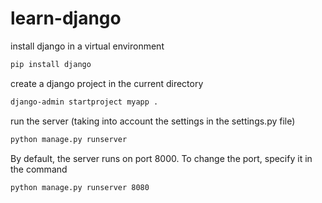 # learn-django
install django in a virtual environment
```bash
pip install django
```
create a django project in the current directory
```bash
django-admin startproject myapp .
```
run the server (taking into account the settings in the settings.py file)
```bash
python manage.py runserver
```
By default, the server runs on port 8000. To change the port, specify it in the command
```bash
python manage.py runserver 8080
```
